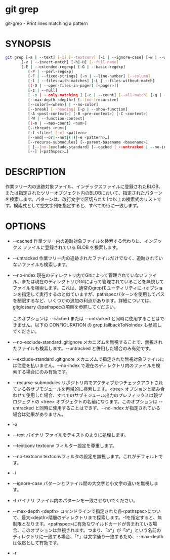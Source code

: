 # git grep

git-grep - Print lines matching a pattern

# SYNOPSIS

```bash
git grep [-a | --text] [-I] [--textconv] [-i | --ignore-case] [-w | --word-regexp]
	   [-v | --invert-match] [-h|-H] [--full-name]
	   [-E | --extended-regexp] [-G | --basic-regexp]
          [-P | --perl-regexp]
          [-F | --fixed-strings] [-n | --line-number] [--column]
          [-l | --files-with-matches] [-L | --files-without-match]
          [(-O | --open-files-in-pager) [<pager>]]
          [-z | --null]
          [ -o | --only-matching ] [-c | --count] [--all-match] [-q | --quiet]
          [--max-depth <depth>] [--[no-]recursive]
          [--color[=<when>] | --no-color]
          [--break] [--heading] [-p | --show-function]
          [-A <post-context>] [-B <pre-context>] [-C <context>]
          [-W | --function-context]
          [(-m | --max-count) <num>]
          [--threads <num>]
          [-f <file>] [-e] <pattern>
          [--and|--or|--not|(|)|-e <pattern>…​]
          [--recurse-submodules] [--parent-basename <basename>]
          [ [--[no-]exclude-standard] [--cached | --untracked | --no-index] | <tree>…​]
          [--] [<pathspec>…​]
```

# DESCRIPTION
作業ツリー内の追跡対象ファイル、インデックスファイルに登録されたBLOB、または指定されたツリーオブジェクト内のBLOBにおいて、指定されたパターンを検索します。パターンは、改行文字で区切られた1つ以上の検索式のリストです。検索式として空文字列を指定すると、すべての行に一致します。

# OPTIONS

* --cached 
作業ツリー内の追跡対象ファイルを検索する代わりに、インデックス ファイルに登録されている BLOB を検索します。

* --untracked
作業ツリー内の追跡されたファイルだけでなく、追跡されていないファイルも検索します。

* --no-index
現在のディレクトリ内でGitによって管理されていないファイル、または現在のディレクトリがGitによって管理されていることを無視してファイルを検索します。これは、通常のgrep(1)ユーティリティに-rオプションを指定して実行するのと似ていますが、pathspecパターンを使用してパスを制限するなど、いくつかの追加の利点があります。詳細については、gitglossary のpathspecの項目を参照してください。<br><br>このオプションは --cached または --untracked と同時に使用することはできません。以下の CONFIGURATION の grep.fallbackToNoIndex も参照してください。

* --no-exclude-standard
.gitignore メカニズムを無視することで、無視されたファイルも検索します。--untracked と併用した場合のみ有効です。

* --exclude-standard
.gitignore メカニズムで指定された無視対象ファイルには注意を払いません。--no-index で現在のディレクトリ内のファイルを検索する場合にのみ有効です。

* --recurse-submodules
リポジトリ内でアクティブかつチェックアウトされている各サブモジュールを再帰的に検索します。\<tree> オプションと組み合わせて使用​​した場合、すべてのサブモジュール出力のプレフィックスは親プロジェクトの \<tree> オブジェクトの名前になります。このオプションは --untracked と同時に使用することはできず、--no-index が指定されている場合は効果がありません。

* -a
* --text
バイナリ ファイルをテキストのように処理します。

* --textconv
textconv フィルター設定を尊重します。

* --no-textconv
textconvフィルタの設定を無視します。これがデフォルトです。

* -i
* --ignore-case
パターンとファイル間の大文字と小文字の違いを無視します。

* -I
バイナリ ファイル内のパターンを一致させないでください。

* --max-depth \<depth>
コマンドラインで指定された各\<pathspec>について、最大\<depth>階層のディレクトリまで探索します。-1を指定すると、無制限となります。\<pathspec>に有効なワイルドカードが含まれている場合、このオプションは無視されます。つまり、「a*」が「a*」という名前のディレクトリに一致する場合、「*」は文字通り一致するため、--max-depthは依然として有効です。

* -r
